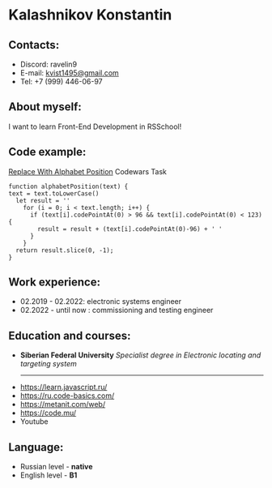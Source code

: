 # Kalashnikov Konstantin
## Contacts:
- Discord: ravelin9
- E-mail: kvist1495@gmail.com
- Tel: +7 (999) 446-06-97
## About myself:
I want to learn Front-End Development in RSSchool!

## Code example:
[Replace With Alphabet Position](https://www.codewars.com/kata/546f922b54af40e1e90001da) Codewars Task
```
function alphabetPosition(text) {
text = text.toLowerCase()
  let result = ''
    for (i = 0; i < text.length; i++) {
      if (text[i].codePointAt(0) > 96 && text[i].codePointAt(0) < 123) {
        result = result + (text[i].codePointAt(0)-96) + ' '
      }
    }
  return result.slice(0, -1);
}
```
## Work experience:
- 02.2019 - 02.2022: electronic systems engineer
- 02.2022 - until now : commissioning and testing engineer

## Education and courses:
- **Siberian Federal University**
  *Specialist degree in Electronic locating and targeting system*
  ***
- https://learn.javascript.ru/
- https://ru.code-basics.com/
- https://metanit.com/web/
- https://code.mu/
- Youtube
## Language:
- Russian level - **native**
- English level - **B1**
